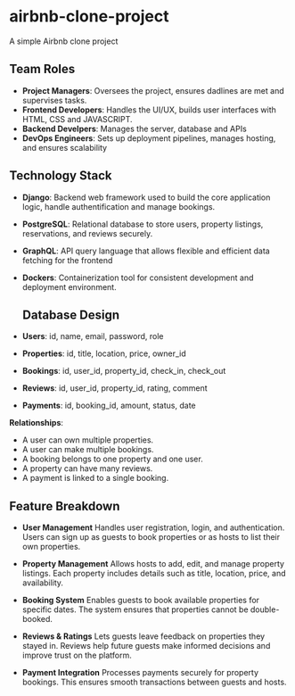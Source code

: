 # airbnb-clone-project
A simple Airbnb clone project 
## Team Roles
- **Project Managers**: Oversees the project, ensures dadlines are met and supervises tasks.
-  **Frontend Developers**: Handles the UI/UX, builds user interfaces with HTML, CSS and JAVASCRIPT.
-  **Backend Develpers**: Manages the server, database and APIs
-  **DevOps Engineers**: Sets up deployment pipelines, manages hosting, and ensures scalability

## Technology Stack
- **Django**: Backend web framework used to build the core application logic, handle authentification and manage bookings.
- **PostgreSQL**: Relational database to store users, property listings, reservations, and reviews securely.
- **GraphQL**: API query language that allows flexible and efficient data fetching for the frontend
- **Dockers**: Containerization tool for consistent development and deployment environment.

  ## Database Design

- **Users**: id, name, email, password, role
- **Properties**: id, title, location, price, owner_id
- **Bookings**: id, user_id, property_id, check_in, check_out
- **Reviews**: id, user_id, property_id, rating, comment
- **Payments**: id, booking_id, amount, status, date

**Relationships**:
- A user can own multiple properties.
- A user can make multiple bookings.
- A booking belongs to one property and one user.
- A property can have many reviews.
- A payment is linked to a single booking.

## Feature Breakdown

- **User Management**
  Handles user registration, login, and authentication. Users can sign up as guests to book properties or as hosts to list their own properties.

- **Property Management**
  Allows hosts to add, edit, and manage property listings. Each property includes details such as title, location, price, and availability.

- **Booking System**
  Enables guests to book available properties for specific dates. The system ensures that properties cannot be double-booked.

- **Reviews & Ratings**
  Lets guests leave feedback on properties they stayed in. Reviews help future guests make informed decisions and improve trust on the platform.

- **Payment Integration**
  Processes payments securely for property bookings. This ensures smooth transactions between guests and hosts.  
